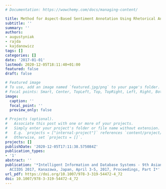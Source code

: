 ```yaml
---
# Documentation: https://wowchemy.com/docs/managing-content/

title: Method for Aspect-Based Sentiment Annotation Using Rhetorical Analysis
subtitle: ''
summary: ''
authors:
- augustyniak
- rajda
- kajdanowicz
tags: []
categories: []
date: '2017-01-01'
lastmod: 2020-12-05T18:11:40+01:00
featured: false
draft: false

# Featured image
# To use, add an image named `featured.jpg/png` to your page's folder.
# Focal points: Smart, Center, TopLeft, Top, TopRight, Left, Right, BottomLeft, Bottom, BottomRight.
image:
  caption: ''
  focal_point: ''
  preview_only: false

# Projects (optional).
#   Associate this post with one or more of your projects.
#   Simply enter your project's folder or file name without extension.
#   E.g. `projects = ["internal-project"]` references `content/project/deep-learning/index.md`.
#   Otherwise, set `projects = []`.
projects: []
publishDate: '2020-12-05T17:11:38.575084Z'
publication_types:
- '1'
abstract: ''
publication: '*Intelligent Information and Database Systems - 9th Asian Conference,
  ACIIDS 2017, Kanazawa, Japan, April 3-5, 2017, Proceedings, Part I*'
url_pdf: https://doi.org/10.1007/978-3-319-54472-4_72
doi: 10.1007/978-3-319-54472-4_72
---
```


